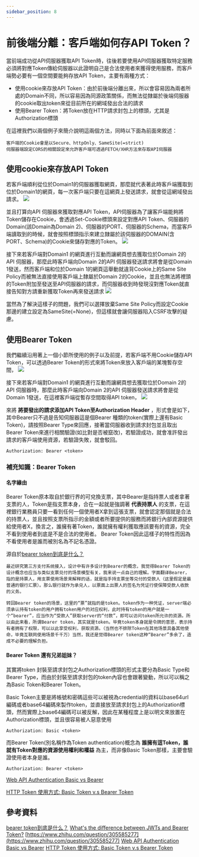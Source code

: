 ```yaml
---
sidebar_position: 8
---
```


# 前後端分離：客戶端如何存API Token？
當前端成功從API伺服器獲取API Token時，往後若要使用API伺服器獲取特定服務必須將對應Token傳給伺服器以此證明自己是合法使用者來獲得使用服務，而客戶端勢必要有一個空間要能夠存放API Token，主要有兩種方式：
  - 使用cookie來存放API Token：由於前後端分離出來，所以會容易因為兩者所處的Domain不同，所以容易因為同源政策關係，而無法從隸屬於後端伺服器的cookie取出token來從目前所在的網域發出合法的請求
  - 使用Bearer Token：將Token放在HTTP請求封包上的標頭，尤其是Authorization標頭

在這裡我們以兩個例子來簡介說明這兩個方法，同時以下面為前面來敘述：
```
客戶端的Cookie會是以Secure、httpOnly、SameSite(=strict)
伺服器端設定CORS的相關設定來允許客戶端可透過FETCH/XHR方法來存取API伺服器
```

## 使用cookie來存放API Token
若客戶端順利從位於Domain1的伺服器獲取網頁，那麼就代表著此時客戶端獲取到位於Domain1的網頁，每一次客戶端只要在這網頁上發送請求，就會從這網域發出請求。
![](https://res.cloudinary.com/dqfxgtyoi/image/upload/v1650644680/blog/network/api-token/token-in-cookie-example1_cdxloo.png)

並且打算向API 伺服器來獲取對應API Token，API伺服器為了讓客戶端能夠將Token儲存在Cookie，會透過Set-Cookie標頭來設定對應API Token、伺服器的Domain(該Domain為Domain 2)、伺服器的PORT、伺服器的Schema，而當客戶端讀取到的時候，就會按照標頭指示來建立隸屬於該伺服器的DOMAIN(含PORT、Schema)的Cookie來儲存對應的Token。
![](https://res.cloudinary.com/dqfxgtyoi/image/upload/v1650644680/blog/network/api-token/token-in-cookie-example2_i0xnis.png)

接下來若客戶端對Domain1 的網頁進行互動而讓網頁想去獲取位於Domain 2的API 伺服器，那麼此時客戶端向Domain 2的API 伺服器發送請求將會是從Domain 1發送，然而客戶端和位於Domain 1的網頁這舉動就違背Cookie上的Same Site Policy而被無法直接使用客戶端上隸屬於Domain 2的Cookie，並且也無法將裡頭的Token附加至發送至API伺服器的請求，而伺服器收到時發現沒對應Token就直接告知對方請重新獲取Token再來發送請求
![](https://res.cloudinary.com/dqfxgtyoi/image/upload/v1650645728/blog/network/api-token/token-in-cookie-example3_svhsie.png)

當然為了解決這樣子的問題，我們可以選擇放棄Same Site Policy而設定Cookie那邊的建立設定為SameSite(=None)，但這樣就會讓伺服器陷入CSRF攻擊的疑慮。


## 使用Bearer Token
我們繼續沿用著上一個小節所使用的例子以及前提，若客戶端不用Cookie儲存API Token，可以透過Bearer Token的形式來將Token來放入客戶端的某塊暫存空間，
![](https://res.cloudinary.com/dqfxgtyoi/image/upload/v1650648954/blog/network/api-token/bearer_token_example1_r1jymv.png)

接下來若客戶端對Domain1 的網頁進行互動而讓網頁想去獲取位於Domain 2的API 伺服器時，那麼此時客戶端向Domain 2的API 伺服器發送請求將會是從Domain 1發送，在這裡客戶端從暫存空間取得API token，
![](https://res.cloudinary.com/dqfxgtyoi/image/upload/v1650648954/blog/network/api-token/bearer_token_example2_ibn7nw.png)

來將 **將要發出的請求添加API Token至Authorization Header** ，形式會是如下，其中Bearer只不過是告知伺服器這是個Bearer 種類的token(實際上還有Basic Token)，請按照Bearer Type來回應，接著當伺服器收到請求封包並且取出Bearer Token來進行相關驗證(如比對是否被竄改)，若驗證成功，就會准許發出請求的客戶端使用資源，若驗證失敗，就會駁回。
```
Authorization: Bearer <token>
```

### 補充知識：Bearer Token

#### 名字緣由

Bearer Token原本取自於銀行界的可兌換支票，其中Bearer是指持票人或者拿著支票的人，Token是指支票本身，合在一起就是強調著 **代表持票人** 的支票，在這裡銀行業務員只要一看到任何一個使用者X拿到這張支票，就會認定那個就是合法的持票人，並且按照支票所指示的金額或者所要提供的服務而將銀行內部資源提供給使用者X，換言之，誰擁有著Token，誰就擁有權利獲取應該要有的資源，完全不看到使用者到底是不是合法的使用者。 Bearer Token因此這樣子的特性而因為不看使用者是誰而被別名為不記名憑證。

源自於[bearer token到底是什么？](https://www.zhihu.com/question/305585277)
```
最近研究第三方支付系统接入，设计中有许多设计到Bearer的概念，我觉得Bearer Token的设计概念也应当与类似支票兑付的场景模型有关，我来说一点自己的理解。字面翻译Bearer，指的是持票人，用支票使用场景来解释的话，就是指手持支票坐等兑付的受款人（这里假定是最普通的银行汇票）。那么银行就作为承兑人，以票面上出票人的签名为凭证行使保障受款人收款的义务。

转回Bearer token的场景，这里的“票”就指的是token。token作为一种凭证，server端必须承认持有token的用户拥有token用户的对应权利，此时持有token的用户就是一个“bearer”，应当作为“受款人”获取server的“付款”，即可以访问token所允许的资源。所以由此来看，所谓Bearer token，其实就是token。毕竟token本身就是令牌的意思，表示持有者拥有了权限，可以以此享受权利，获取资源。（当然也不排除Token在其他场景具备其他使命，毕竟互联网使用场景千千万）当然，我还是觉得Bearer token这种“Bearer”多余了，造成不必要的理解负担。
```

#### Bearer Token 還有兄弟姐妹？
其實將token 封裝至請求封包之Authorization標頭的形式主要分為Basic Type和Bearer Type，而由於封裝至請求封包的token內容也會跟著變動，所以可以稱之為Basic Token和Bearer Token。

Basic Token主要是將帳號和密碼這些可以被視為credential的資料以base64url編碼或者base64編碼來製作token，並直接放至請求封包上的Authorization標頭，然而實際上base64編碼可以被反解，因此在某種程度上是以明文來放置在Authorization標頭，並且很容易被人惡意使用

```
Authorization: Basic <token>
```
而Bearer Token(別名稱作為Token authentication)概念為 **誰擁有這Token，誰就有Token對應的資源使用權利和權益** 為主，而非像Basic Token那樣，主要會驗證使用者本身是誰。
```
Authorization: Bearer <token>
```
[Web API Authentication Basic vs Bearer](https://stackoverflow.com/questions/34013299/web-api-authentication-basic-vs-bearer)

[HTTP Token 使用方式: Basic Token v.s Bearer Token](https://ithelp.ithome.com.tw/articles/10256445)

## 參考資料

[bearer token到底是什么？](https://www.zhihu.com/question/305585277)
[What's the difference between JWTs and Bearer Token?](https://stackoverflow.com/questions/40375508/whats-the-difference-between-jwts-and-bearer-token)
[https://www.zhihu.com/question/305585277](https://www.zhihu.com/question/305585277)
[Web API Authentication Basic vs Bearer](https://stackoverflow.com/questions/34013299/web-api-authentication-basic-vs-bearer)
[HTTP Token 使用方式: Basic Token v.s Bearer Token](https://ithelp.ithome.com.tw/articles/10256445)


